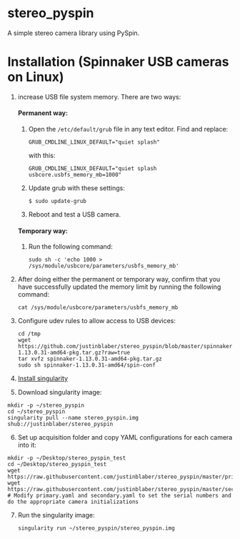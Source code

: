 # stereo_pyspin
A simple stereo camera library using PySpin.

# Installation (Spinnaker USB cameras on Linux)

1) increase USB file system memory. There are two ways:

   #### Permanent way:

   1. Open the `/etc/default/grub` file in any text editor. Find and replace:
    
      `GRUB_CMDLINE_LINUX_DEFAULT="quiet splash"`
    
      with this:
   
      `GRUB_CMDLINE_LINUX_DEFAULT="quiet splash usbcore.usbfs_memory_mb=1000"`

   2. Update grub with these settings:

      `$ sudo update-grub`

   3. Reboot and test a USB camera.

   #### Temporary way:

   1. Run the following command:

      `sudo sh -c 'echo 1000 > /sys/module/usbcore/parameters/usbfs_memory_mb'`

2) After doing either the permanent or temporary way, confirm that you have successfully updated the memory limit by running the following command:

   `cat /sys/module/usbcore/parameters/usbfs_memory_mb`
   
3) Configure udev rules to allow access to USB devices:
   ```
   cd /tmp
   wget https://github.com/justinblaber/stereo_pyspin/blob/master/spinnaker-1.13.0.31-amd64-pkg.tar.gz?raw=true
   tar xvfz spinnaker-1.13.0.31-amd64-pkg.tar.gz
   sudo sh spinnaker-1.13.0.31-amd64/spin-conf
   ```

4) [Install singularity](https://singularity.lbl.gov/install-linux)

5) Download singularity image:

```
mkdir -p ~/stereo_pyspin
cd ~/stereo_pyspin
singularity pull --name stereo_pyspin.img shub://justinblaber/stereo_pyspin
```

6) Set up acquisition folder and copy YAML configurations for each camera into it:
```
mkdir -p ~/Desktop/stereo_pyspin_test
cd ~/Desktop/stereo_pyspin_test
wget https://raw.githubusercontent.com/justinblaber/stereo_pyspin/master/primary.yaml
wget https://raw.githubusercontent.com/justinblaber/stereo_pyspin/master/secondary.yaml
# Modify primary.yaml and secondary.yaml to set the serial numbers and do the appropriate camera initializations
```

7) Run the singularity image:

   `singularity run ~/stereo_pyspin/stereo_pyspin.img`



 

